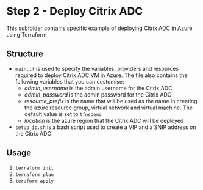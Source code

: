 # Step 2 - Deploy Citrix ADC
This subfolder contains specific example of deploying Citrix ADC in Azure using Terraform

## Structure
- `main.tf` is used to specify the variables, providers and resources required to deploy Citrix ADC VM in Azure. The file also contains the following variables that you can customise:
  - *admin_username* is the admin username for the Citrix ADC
  - *admin_password* is the admin password for the Citrix ADC
  - *resource_prefix* is the name that will be used as the name in creating the azure resource group, virtual network and virtual machine. The default value is set to `tfnsdemo`
  - *location* is the azure region that the Citrix ADC will be deployed
- `setup_ip.sh` is a bash script used to create a VIP and a SNIP address on the Citrix ADC

## Usage

1. `terraform init`
2. `terraform plan`
3. `teraform apply`
